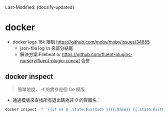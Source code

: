 Last-Modified: {docsify-updated}

# docker

- docker logs 16k 限制 https://github.com/moby/moby/issues/34855
  - json-file log \n 來區分結尾
  - 解決方案:Filebeat or https://github.com/fluent-plugins-nursery/fluent-plugin-concat 合併

## docker inspect

> 簡單地說， -f 的實參是個 Go 模版

- 通過模版來查找所有退出碼為非 0 的容器名：

```sh
docker inspect -f '{{if ne 0 .State.ExitCode }}{{.Name}} {{.State.ExitCode}}{{ end }}' $(docker ps -aq)
```